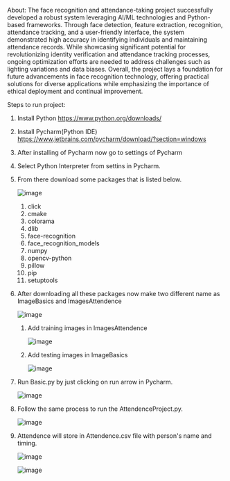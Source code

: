 About:
The face recognition and attendance-taking project successfully developed a robust system leveraging AI/ML technologies and Python-based frameworks. 
Through face detection, feature extraction, recognition, attendance tracking, and a user-friendly interface, the system demonstrated high accuracy in identifying individuals and maintaining attendance records. 
While showcasing significant potential for revolutionizing identity verification and attendance tracking processes, ongoing optimization efforts are needed to address challenges such as lighting variations and data biases. 
Overall, the project lays a foundation for future advancements in face recognition technology, offering practical solutions for diverse applications while emphasizing the importance of ethical deployment and continual improvement.

Steps to run project:
1. Install Python
   https://www.python.org/downloads/
3. Install Pycharm(Python IDE)
   https://www.jetbrains.com/pycharm/download/?section=windows 
5. After installing of Pycharm now go to settings of Pycharm
6. Select Python Interpreter from settins in Pycharm.
7. From there download some packages that is listed below.
   
   ![image](https://github.com/Mygithubrepokanchhi/Face_Recognition/assets/170111682/447384ca-36aa-45fe-81c2-a79e7bb41b3e)

    1. click
    2. cmake
    3. colorama
    4. dlib
    5. face-recognition
    6. face_recognition_models
    7. numpy
    8. opencv-python
    9. pillow
    10. pip
    11. setuptools
9. After downloading all these packages now make two different name as ImageBasics and ImagesAttendence
    
     ![image](https://github.com/Mygithubrepokanchhi/Face_Recognition/assets/170111682/8388812b-39c3-4c42-b588-e58ec1d13c93)

   1. Add training images in ImagesAttendence
      
      ![image](https://github.com/Mygithubrepokanchhi/Face_Recognition/assets/170111682/f68a3e2e-714f-4a9a-9b07-4b5ac46473c6)

   3. Add testing images in ImageBasics
      
      ![image](https://github.com/Mygithubrepokanchhi/Face_Recognition/assets/170111682/5cfa8b86-3bde-4c44-95d5-e5153d7b7054)

11. Run Basic.py by just clicking on run arrow in Pycharm.
    
    ![image](https://github.com/Mygithubrepokanchhi/Face_Recognition/assets/170111682/301cf07c-bc11-4504-ad21-e1b0bfcec8da)

13. Follow the same process to run the AttendenceProject.py.
    
    ![image](https://github.com/Mygithubrepokanchhi/Face_Recognition/assets/170111682/1b606ead-9f72-4e8c-b8aa-ce609bd60178)
    
16. Attendence will store in Attendence.csv file with person's name and timing.
    
    ![image](https://github.com/Mygithubrepokanchhi/Face_Recognition/assets/170111682/a7c04904-820d-4cd3-8bca-6ba4f886c2df)


    ![image](https://github.com/Mygithubrepokanchhi/Face_Recognition/assets/170111682/0a5115fd-076f-498d-bf4c-ac9b58e53b1b)

    

    
